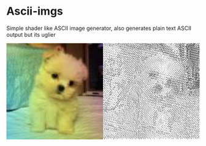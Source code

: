 # Ascii-imgs
 
Simple shader like ASCII image generator, also generates plain text ASCII output but its uglier 

![ascii dog](https://raw.githubusercontent.com/0xjluis/Ascii-imgs/main/public/download.png)
